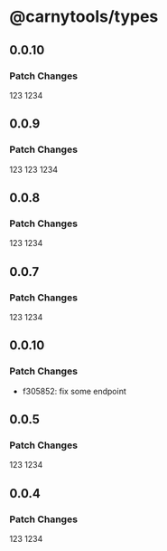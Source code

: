 # @carnytools/types

## 0.0.10

### Patch Changes

123
1234

## 0.0.9

### Patch Changes

123
123
1234

## 0.0.8

### Patch Changes

123
1234

## 0.0.7

### Patch Changes

123
1234

## 0.0.10

### Patch Changes

- f305852: fix some endpoint

## 0.0.5

### Patch Changes

123
1234

## 0.0.4

### Patch Changes

123
1234
